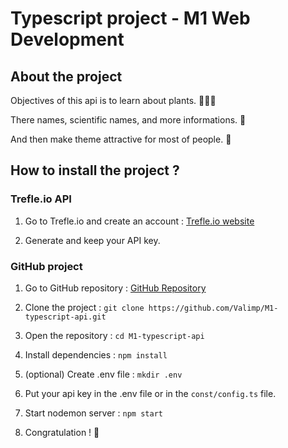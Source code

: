 # Typescript project - M1 Web Development

## About the project

Objectives of this api is to learn about plants. 🌱🫶🏻

There names, scientific names, and more informations. 🔬

And then make theme attractive for most of people. 🧲

## How to install the project ?

### Trefle.io API

1. Go to Trefle.io and create an account : [Trefle.io website](https://trefle.io/)

2. Generate and keep your API key.

### GitHub project

1. Go to GitHub repository : [GitHub Repository](https://github.com/Valimp/M1-typescript-api)

2. Clone the project : `git clone https://github.com/Valimp/M1-typescript-api.git`

3. Open the repository : `cd M1-typescript-api`

3. Install dependencies : `npm install`

4. (optional) Create .env file : `mkdir .env`

6. Put your api key in the .env file or in the `const/config.ts` file.

7. Start nodemon server : `npm start`

8. Congratulation ! 🎇